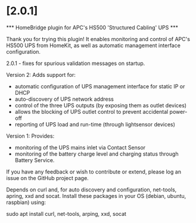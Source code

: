 # [2.0.1]

*** HomeBridge plugin for APC's HS500 'Structured Cabling' UPS ***

Thank you for trying this plugin! It enables monitoring and control of APC's HS500 UPS from HomeKit, as well as automatic management interface configuration.

2.0.1 - fixes for spurious validation messages on startup.

Version 2:
Adds support for:
- automatic configuration of UPS management interface for static IP or DHCP
- auto-discovery of UPS network address
- control of the three UPS outputs (by exposing them as outlet devices)
- allows the blocking of UPS outlet control to prevent accidental power-off
- reporting of UPS load and run-time (through lightsensor devices)

Version 1:
Provides:
- monitoring of the UPS mains inlet via Contact Sensor
- monitoring of the battery charge level and charging status through Battery Service.

If you have any feedback or wish to contribute or extend, please log an issue on the GitHub project page.

Depends on curl and, for auto discovery and configuration, net-tools, apring, xxd and socat. Install these packages in your OS (debian, ubuntu, raspbian) using:

sudo apt install curl, net-tools, arping, xxd, socat
